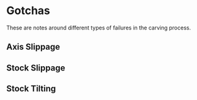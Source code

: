 # Gotchas
These are notes around different types of failures in the carving process.

## Axis Slippage

## Stock Slippage

## Stock Tilting
